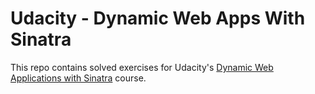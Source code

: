 # Udacity - Dynamic Web Apps With Sinatra
This repo contains solved exercises for Udacity's [Dynamic Web Applications with Sinatra](https://www.udacity.com/course/dynamic-web-applications-with-sinatra--ud268) course.
